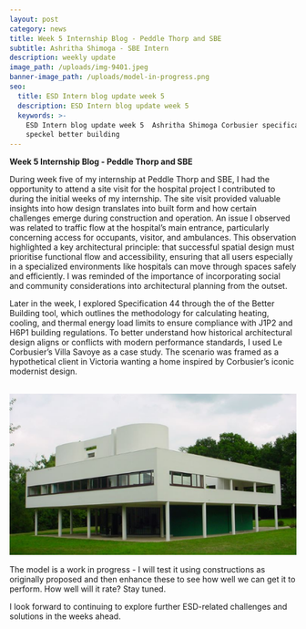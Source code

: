 ```yaml
---
layout: post
category: news
title: Week 5 Internship Blog - Peddle Thorp and SBE
subtitle: Ashritha Shimoga - SBE Intern
description: weekly update
image_path: /uploads/img-9401.jpeg
banner-image_path: /uploads/model-in-progress.png
seo:
  title: ESD Intern blog update week 5
  description: ESD Intern blog update week 5
  keywords: >-
    ESD Intern blog update week 5  Ashritha Shimoga Corbusier specification 44 
    speckel better building
---
```

**Week 5 Internship Blog - Peddle Thorp and SBE**

During week five of my internship at Peddle Thorp and SBE, I had the opportunity to attend a site visit for the hospital project I contributed to during the initial weeks of my internship. The site visit provided valuable insights into how design translates into built form and how certain challenges emerge during construction and operation. An issue I observed was related to traffic flow at the hospital’s main entrance, particularly concerning access for occupants, visitor, and ambulances. This observation highlighted a key architectural principle: that successful spatial design must prioritise functional flow and accessibility, ensuring that all users especially in a specialized environments like hospitals can move through spaces safely and efficiently. I was reminded of the importance of incorporating social and community considerations into architectural planning from the outset.

Later in the week, I explored Specification 44 through the of the Better Building tool, which outlines the methodology for calculating heating, cooling, and thermal energy load limits to ensure compliance with J1P2 and H6P1 building regulations. To better understand how historical architectural design aligns or conflicts with modern performance standards, I used Le Corbusier’s Villa Savoye as a case study. The scenario was framed as a hypothetical client in Victoria wanting a home inspired by Corbusier’s iconic modernist design.

&nbsp;![](/uploads/villa-savoye.png)

The model is a work in progress - I will test it using constructions as originally proposed and then enhance these to see how well we can get it to perform.  How well will it rate?  Stay tuned.

I look forward to continuing to explore further ESD-related challenges and solutions in the weeks ahead.

&nbsp;